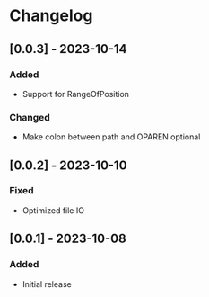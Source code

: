 # Changelog

## [0.0.3] - 2023-10-14

### Added

* Support for RangeOfPosition

### Changed

* Make colon between path and OPAREN optional

## [0.0.2] - 2023-10-10

### Fixed

* Optimized file IO

## [0.0.1] - 2023-10-08

### Added

* Initial release